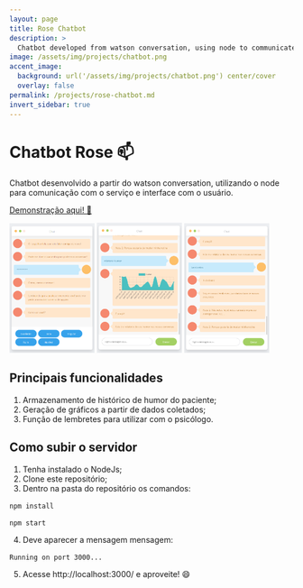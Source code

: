 ```yaml
---
layout: page
title: Rose Chatbot
description: >
  Chatbot developed from watson conversation, using node to communicate with the service and user interface.
image: /assets/img/projects/chatbot.png
accent_image: 
  background: url('/assets/img/projects/chatbot.png') center/cover
  overlay: false
permalink: /projects/rose-chatbot.md
invert_sidebar: true
---
```


# Chatbot Rose 📫

Chatbot desenvolvido a partir do watson conversation, utilizando o node para comunicação com o serviço e interface com o usuário. 

[Demonstração aqui! 💬](https://chatbot-rose.herokuapp.com/)

<p>
<img src="https://raw.githubusercontent.com/luigihenrick/chatbot-rose/master/public/images/login.png" width="30%">
<img src="https://raw.githubusercontent.com/luigihenrick/chatbot-rose/master/public/images/relatorio.png" width="30%">
<img src="https://raw.githubusercontent.com/luigihenrick/chatbot-rose/master/public/images/lembretes.png" width="30%">
</p>

## Principais funcionalidades

1. Armazenamento de histórico de humor do paciente;
2. Geração de gráficos a partir de dados coletados;
3. Função de lembretes para utilizar com o psicólogo. 

## Como subir o servidor

1. Tenha instalado o NodeJs;
2. Clone este repositório;
3. Dentro na pasta do repositório os comandos: 

```
npm install
```
```
npm start
```


4. Deve aparecer a mensagem mensagem:

```
Running on port 3000...
```

5. Acesse http://localhost:3000/ e aproveite! :smile:

